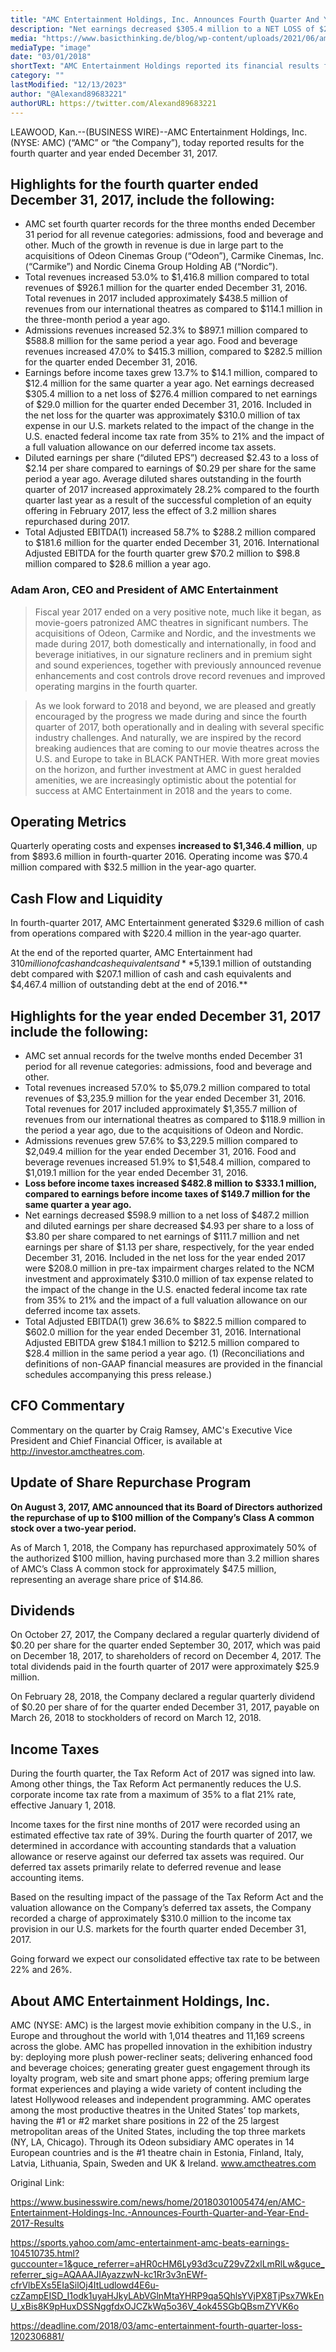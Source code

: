 ```yaml
---
title: "AMC Entertainment Holdings, Inc. Announces Fourth Quarter And Year-End 2017 Results - Losses Continue"
description: "Net earnings decreased $305.4 million to a NET LOSS of $276.4 million compared to net earnings of $29.0 million for the quarter ended December 31, 2016. Included in the net loss for the quarter was approximately $310.0 million of tax expense in our U.S. markets related to the impact of the change in the U.S. enacted federal income tax rate from 35% to 21% and the impact of a full valuation allowance on our deferred income tax assets."
media: "https://www.basicthinking.de/blog/wp-content/uploads/2021/06/amc-entertainment-foto-unsplash-com-tech-daily.jpg"
mediaType: "image"
date: "03/01/2018"
shortText: "AMC Entertainment Holdings reported its financial results for the fourth quarter and year ended December 31, 2017. The highlights include diluted earnings per share (“diluted EPS”) decreased $2.43 to a loss of $2.14 per share compared to earnings of $0.29 per share for the same period a year ago. Average diluted shares outstanding in the fourth quarter of 2017 increased approximately 28.2% compared to the fourth quarter last year as a result of the successful completion of an equity offering in February 2017, less the effect of 3.2 million shares repurchased during 2017."
category: ""
lastModified: "12/13/2023"
author: "@Alexand89683221"
authorURL: https://twitter.com/Alexand89683221
---
```


LEAWOOD, Kan.--(BUSINESS WIRE)--AMC Entertainment Holdings, Inc. (NYSE: AMC) (“AMC” or “the Company”), today reported results for the fourth quarter and year ended December 31, 2017.

## Highlights for the fourth quarter ended December 31, 2017, include the following:

- AMC set fourth quarter records for the three months ended December 31 period for all revenue categories: admissions, food and beverage and other. Much of the growth in revenue is due in large part to the acquisitions of Odeon Cinemas Group (“Odeon”), Carmike Cinemas, Inc. (“Carmike”) and Nordic Cinema Group Holding AB (“Nordic”).
- Total revenues increased 53.0% to $1,416.8 million compared to total revenues of $926.1 million for the quarter ended December 31, 2016. Total revenues in 2017 included approximately $438.5 million of revenues from our international theatres as compared to $114.1 million in the three-month period a year ago.
- Admissions revenues increased 52.3% to $897.1 million compared to $588.8 million for the same period a year ago.
Food and beverage revenues increased 47.0% to $415.3 million, compared to $282.5 million for the quarter ended December 31, 2016.
- Earnings before income taxes grew 13.7% to $14.1 million, compared to $12.4 million for the same quarter a year ago.
Net earnings decreased $305.4 million to a net loss of $276.4 million compared to net earnings of $29.0 million for the quarter ended December 31, 2016. Included in the net loss for the quarter was approximately $310.0 million of tax expense in our U.S. markets related to the impact of the change in the U.S. enacted federal income tax rate from 35% to 21% and the impact of a full valuation allowance on our deferred income tax assets.
- Diluted earnings per share (“diluted EPS”) decreased $2.43 to a loss of $2.14 per share compared to earnings of $0.29 per share for the same period a year ago. Average diluted shares outstanding in the fourth quarter of 2017 increased approximately 28.2% compared to the fourth quarter last year as a result of the successful completion of an equity offering in February 2017, less the effect of 3.2 million shares repurchased during 2017.
- Total Adjusted EBITDA(1) increased 58.7% to $288.2 million compared to $181.6 million for the quarter ended December 31, 2016. International Adjusted EBITDA for the fourth quarter grew $70.2 million to $98.8 million compared to $28.6 million a year ago.

### Adam Aron, CEO and President of AMC Entertainment

> Fiscal year 2017 ended on a very positive note, much like it began, as movie-goers patronized AMC theatres in significant numbers. The acquisitions of Odeon, Carmike and Nordic, and the investments we made during 2017, both domestically and internationally, in food and beverage initiatives, in our signature recliners and in premium sight and sound experiences, together with previously announced revenue enhancements and cost controls drove record revenues and improved operating margins in the fourth quarter. 

>As we look forward to 2018 and beyond, we are pleased and greatly encouraged by the progress we made during and since the fourth quarter of 2017, both operationally and in dealing with several specific industry challenges. And naturally, we are inspired by the record breaking audiences that are coming to our movie theatres across the U.S. and Europe to take in BLACK PANTHER. With more great movies on the horizon, and further investment at AMC in guest heralded amenities, we are increasingly optimistic about the potential for success at AMC Entertainment in 2018 and the years to come.

## Operating Metrics

Quarterly operating costs and expenses **increased to $1,346.4 million**, up from $893.6 million in fourth-quarter 2016. Operating income was $70.4 million compared with $32.5 million in the year-ago quarter.

## Cash Flow and Liquidity

In fourth-quarter 2017, AMC Entertainment generated $329.6 million of cash from operations compared with $220.4 million in the year-ago quarter.

At the end of the reported quarter, AMC Entertainment had $310 million of cash and cash equivalents and **$5,139.1 million of outstanding debt compared with $207.1 million of cash and cash equivalents and $4,467.4 million of outstanding debt at the end of 2016.**

## Highlights for the year ended December 31, 2017 include the following:

- AMC set annual records for the twelve months ended December 31 period for all revenue categories: admissions, food and beverage and other.
- Total revenues increased 57.0% to $5,079.2 million compared to total revenues of $3,235.9 million for the year ended December 31, 2016. Total revenues for 2017 included approximately $1,355.7 million of revenues from our international theatres as compared to $118.9 million in the period a year ago, due to the acquisitions of Odeon and Nordic.
- Admissions revenues grew 57.6% to $3,229.5 million compared to $2,049.4 million for the year ended December 31, 2016.
Food and beverage revenues increased 51.9% to $1,548.4 million, compared to $1,019.1 million for the year ended December 31, 2016.
- **Loss before income taxes increased $482.8 million to $333.1 million, compared to earnings before income taxes of $149.7 million for the same quarter a year ago.**
- Net earnings decreased $598.9 million to a net loss of $487.2 million and diluted earnings per share decreased $4.93 per share to a loss of $3.80 per share compared to net earnings of $111.7 million and net earnings per share of $1.13 per share, respectively, for the year ended December 31, 2016. Included in the net loss for the year ended 2017 were $208.0 million in pre-tax impairment charges related to the NCM investment and approximately $310.0 million of tax expense related to the impact of the change in the U.S. enacted federal income tax rate from 35% to 21% and the impact of a full valuation allowance on our deferred income tax assets.
- Total Adjusted EBITDA(1) grew 36.6% to $822.5 million compared to $602.0 million for the year ended December 31, 2016. International Adjusted EBITDA grew $184.1 million to $212.5 million compared to $28.4 million in the same period a year ago.
(1) (Reconciliations and definitions of non-GAAP financial measures are provided in the financial schedules accompanying this press release.)
 
## CFO Commentary

Commentary on the quarter by Craig Ramsey, AMC's Executive Vice President and Chief Financial Officer, is available at http://investor.amctheatres.com.

## Update of Share Repurchase Program

**On August 3, 2017, AMC announced that its Board of Directors authorized the repurchase of up to $100 million of the Company’s Class A common stock over a two-year period.**

As of March 1, 2018, the Company has repurchased approximately 50% of the authorized $100 million, having purchased more than 3.2 million shares of AMC’s Class A common stock for approximately $47.5 million, representing an average share price of $14.86.

## Dividends

On October 27, 2017, the Company declared a regular quarterly dividend of $0.20 per share for the quarter ended September 30, 2017, which was paid on December 18, 2017, to shareholders of record on December 4, 2017. The total dividends paid in the fourth quarter of 2017 were approximately $25.9 million.

On February 28, 2018, the Company declared a regular quarterly dividend of $0.20 per share of for the quarter ended December 31, 2017, payable on March 26, 2018 to stockholders of record on March 12, 2018.

## Income Taxes

During the fourth quarter, the Tax Reform Act of 2017 was signed into law. Among other things, the Tax Reform Act permanently reduces the U.S. corporate income tax rate from a maximum of 35% to a flat 21% rate, effective January 1, 2018.

Income taxes for the first nine months of 2017 were recorded using an estimated effective tax rate of 39%. During the fourth quarter of 2017, we determined in accordance with accounting standards that a valuation allowance or reserve against our deferred tax assets was required. Our deferred tax assets primarily relate to deferred revenue and lease accounting items.

Based on the resulting impact of the passage of the Tax Reform Act and the valuation allowance on the Company’s deferred tax assets, the Company recorded a charge of approximately $310.0 million to the income tax provision in our U.S. markets for the fourth quarter ended December 31, 2017.

Going forward we expect our consolidated effective tax rate to be between 22% and 26%.

## About AMC Entertainment Holdings, Inc.

AMC (NYSE: AMC) is the largest movie exhibition company in the U.S., in Europe and throughout the world with 1,014 theatres and 11,169 screens across the globe. AMC has propelled innovation in the exhibition industry by: deploying more plush power-recliner seats; delivering enhanced food and beverage choices; generating greater guest engagement through its loyalty program, web site and smart phone apps; offering premium large format experiences and playing a wide variety of content including the latest Hollywood releases and independent programming. AMC operates among the most productive theatres in the United States’ top markets, having the #1 or #2 market share positions in 22 of the 25 largest metropolitan areas of the United States, including the top three markets (NY, LA, Chicago). Through its Odeon subsidiary AMC operates in 14 European countries and is the #1 theatre chain in Estonia, Finland, Italy, Latvia, Lithuania, Spain, Sweden and UK & Ireland. www.amctheatres.com

Original Link:

https://www.businesswire.com/news/home/20180301005474/en/AMC-Entertainment-Holdings-Inc.-Announces-Fourth-Quarter-and-Year-End-2017-Results

https://sports.yahoo.com/amc-entertainment-amc-beats-earnings-104510735.html?guccounter=1&guce_referrer=aHR0cHM6Ly93d3cuZ29vZ2xlLmRlLw&guce_referrer_sig=AQAAAJIAyazzwN-kc1Rr3v3nEWf-cfrVlbEXs5EIaSilOj4ItLudlowd4E6u-czZampEISD_I1odk1uyaHJkyLAbVGlnMtaYHRP9qa5QhlsYVjPX8TjPsx7WkEnU_xBis8K9pHuxDSSNggfdxOJCZkWq5o36V_4ok45SGbQBsmZYVK6o

https://deadline.com/2018/03/amc-entertainment-fourth-quarter-loss-1202306881/